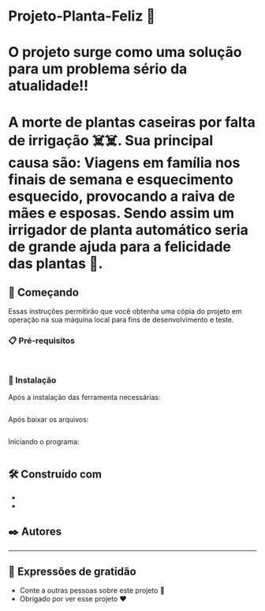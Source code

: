 # Projeto-Planta-Feliz 🌱
# O projeto surge como uma solução para um problema sério da atualidade!! 
# A morte de plantas caseiras por falta de irrigação ☠️☠️. Sua principal causa são: Viagens em família nos finais de semana e esquecimento esquecido, provocando a raiva de mães e esposas. Sendo assim um irrigador de planta automático seria de grande ajuda para a felicidade das plantas 🤯.


## 🚀 Começando

Essas instruções permitirão que você obtenha uma cópia do projeto em operação na sua máquina local para fins de desenvolvimento e teste.

### 📋 Pré-requisitos



```


```

### 🔧 Instalação

Após a instalação das ferramenta necessárias:

```

```

Após baixar os arquivos:

```

```

Iniciando o programa:
```

```


## 🛠️ Construído com

* 
* 

## ✒️ Autores

* **

 


## 🎁 Expressões de gratidão

* Conte a outras pessoas sobre este projeto 📢
* Obrigado por ver esse projeto ❤️






